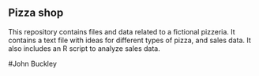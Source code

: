 ## Pizza shop

This repository contains files and data related to a fictional pizzeria. It contains a text file with ideas for different types of pizza, and sales data. It also includes an R script to analyze sales data. 

#John Buckley